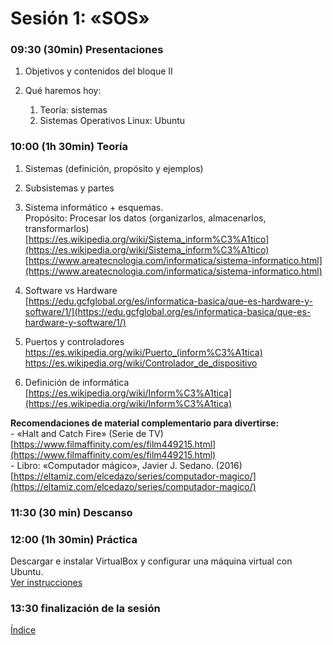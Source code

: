 # Sesión 1: «SOS»

### 09:30 (30min) Presentaciones  

1.  Objetivos  y contenidos del bloque II

3.  Qué haremos hoy:
	1. Teoría: sistemas
	2. Sistemas Operativos Linux: Ubuntu
  
### 10:00 (1h 30min) Teoría

1.  Sistemas (definición, propósito y ejemplos)
    
2.  Subsistemas y partes
    
3.  Sistema informático + esquemas.  
   Propósito: Procesar los datos (organizarlos, almacenarlos, transformarlos)  
    [https://es.wikipedia.org/wiki/Sistema_inform%C3%A1tico](https://es.wikipedia.org/wiki/Sistema_inform%C3%A1tico)  
    [https://www.areatecnologia.com/informatica/sistema-informatico.html](https://www.areatecnologia.com/informatica/sistema-informatico.html)
    
4.  Software vs Hardware  
    [https://edu.gcfglobal.org/es/informatica-basica/que-es-hardware-y-software/1/](https://edu.gcfglobal.org/es/informatica-basica/que-es-hardware-y-software/1/)  
5. Puertos y controladores  
  https://es.wikipedia.org/wiki/Puerto_(inform%C3%A1tica)  
  https://es.wikipedia.org/wiki/Controlador_de_dispositivo  

6.  Definición de informática
    [https://es.wikipedia.org/wiki/Inform%C3%A1tica](https://es.wikipedia.org/wiki/Inform%C3%A1tica)  
   
**Recomendaciones de material complementario para divertirse:**  
    - «Halt and Catch Fire» (Serie de TV)  
    [https://www.filmaffinity.com/es/film449215.html](https://www.filmaffinity.com/es/film449215.html)  
    - Libro: «Computador mágico», Javier J. Sedano. (2016)  
    [https://eltamiz.com/elcedazo/series/computador-magico/](https://eltamiz.com/elcedazo/series/computador-magico/)  

### 11:30 (30 min) Descanso

### 12:00 (1h 30min) Práctica

Descargar e instalar VirtualBox y configurar una máquina virtual con Ubuntu.  
[Ver instrucciones](../recursos/virtualbox.md)

### 13:30 finalización de la sesión

[Índice](../README.md)